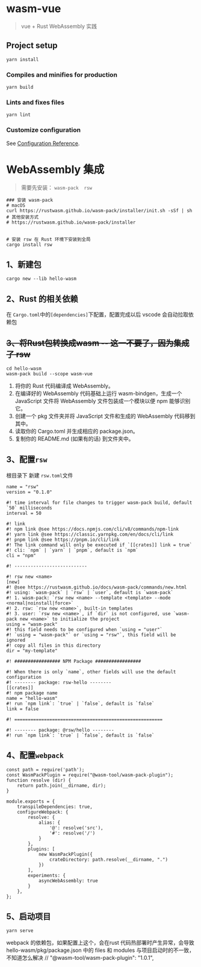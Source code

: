 # wasm-vue
> vue + Rust WebAssembly 实践

## Project setup
```
yarn install
```


### Compiles and minifies for production
```
yarn build
```

### Lints and fixes files
```
yarn lint
```

### Customize configuration
See [Configuration Reference](https://cli.vuejs.org/config/).

# WebAssembly 集成

> 需要先安装： `wasm-pack  rsw `

```
### 安装 wasm-pack
# macOS
curl https://rustwasm.github.io/wasm-pack/installer/init.sh -sSf | sh
# 其他安装方式
# https://rustwasm.github.io/wasm-pack/installer


# 安装 rsw 在 Rust 环境下安装到全局
cargo install rsw
```

## 1、新建包
```
cargo new --lib hello-wasm
```
## 2、Rust 的相关依赖
在 `Cargo.toml`中的`[dependencies]`下配置，配置完成以后 vscode 会自动拉取依赖包

## ~~3、将Rust包转换成wasm -- 这一不要了，因为集成了 rsw~~

```
cd hello-wasm
wasm-pack build --scope wasm-vue
```
1. 将你的 Rust 代码编译成 WebAssembly。
2. 在编译好的 WebAssembly 代码基础上运行 wasm-bindgen，生成一个 JavaScript 文件将 WebAssembly 文件包装成一个模块以便 npm 能够识别它。
3. 创建一个 pkg 文件夹并将 JavaScript 文件和生成的 WebAssembly 代码移到其中。
4. 读取你的 Cargo.toml 并生成相应的 package.json。
5. 复制你的 README.md (如果有的话) 到文件夹中。

## 3、配置`rsw`
根目录下 新建 `rsw.toml`文件
```
name = "rsw"
version = "0.1.0"

#! time interval for file changes to trigger wasm-pack build, default `50` milliseconds
interval = 50

#! link
#! npm link @see https://docs.npmjs.com/cli/v8/commands/npm-link
#! yarn link @see https://classic.yarnpkg.com/en/docs/cli/link
#! pnpm link @see https://pnpm.io/cli/link
#! The link command will only be executed if `[[crates]] link = true`
#! cli: `npm` | `yarn` | `pnpm`, default is `npm`
cli = "npm"

#! ---------------------------

#! rsw new <name>
[new]
#! @see https://rustwasm.github.io/docs/wasm-pack/commands/new.html
#! using: `wasm-pack` | `rsw` | `user`, default is `wasm-pack`
#! 1. wasm-pack: `rsw new <name> --template <template> --mode <normal|noinstall|force>`
#! 2. rsw: `rsw new <name>`, built-in templates
#! 3. user: `rsw new <name>`, if `dir` is not configured, use `wasm-pack new <name>` to initialize the project
using = "wasm-pack"
#! this field needs to be configured when `using = "user"`
#! `using = "wasm-pack"` or `using = "rsw"`, this field will be ignored
#! copy all files in this directory
dir = "my-template"

#! ################# NPM Package #################

#! When there is only `name`, other fields will use the default configuration
#! -------- package: rsw-hello --------
[[crates]]
#! npm package name
name = "hello-wasm"
#! run `npm link`: `true` | `false`, default is `false`
link = false

#! =======================================================

#! -------- package: @rsw/hello --------
#! run `npm link`: `true` | `false`, default is `false`

```

## 4、配置`webpack`
```
const path = require('path');
const WasmPackPlugin = require("@wasm-tool/wasm-pack-plugin");
function resolve (dir) {
	return path.join(__dirname, dir);
}

module.exports = {
	transpileDependencies: true,
	configureWebpack: {
		resolve: {
			alias: {
				'@': resolve('src'),
				'#': resolve('/')
			}
		},
		plugins: [
			new WasmPackPlugin({
				crateDirectory: path.resolve(__dirname, ".")
			})
		],
		experiments: {
			asyncWebAssembly: true
		}
	},
};

```
## 5、启动项目
```
yarn serve
```

webpack 的依赖包，如果配置上这个，会在rust 代码热部署时产生异常，会导致 hello-wasm/pkg/package.json 中的 files 和 modules 与项目启动时的不一致，不知道怎么解决
// "@wasm-tool/wasm-pack-plugin": "1.0.1",